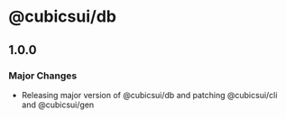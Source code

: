 # @cubicsui/db

## 1.0.0

### Major Changes

- Releasing major version of @cubicsui/db and patching @cubicsui/cli and @cubicsui/gen
